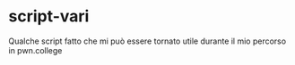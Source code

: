 # script-vari
Qualche script fatto che mi può essere tornato utile durante il mio percorso in pwn.college
